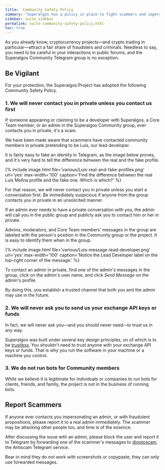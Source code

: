```yaml
---
title:  Community Safety Policy
summary: "Superalgos has a policy in place to fight scammers and impersonators. Learn how to handle yourself in case a scammer contacts you in private."
sidebar: suite_sidebar
permalink: suite-community-safety-policy.html
toc: true
---
```


As you already know, cryptocurrency projects&mdash;and crypto trading in particular&mdash;attract a fair share of fraudsters and criminals. Needless to say, you need to be careful in your interactions in public forums, and the Superalgos Community Telegram group is no exception.

## Be Vigilant

For your protection, the Superalgos Project has adopted the following Community Safety Policy.

### 1. We will never contact you in private unless you contact us first

If someone appearing or claiming to be a developer with Superalgos, a Core Team member, or an admin in the Superalgos Community group, ever contacts you in private, it's a scam.

We have been made aware that scammers have contacted community members in private pretending to be Luis, our lead developer. 

It is fairly easy to fake an identity in Telegram, as the image below proves, and it's very hard to tell the difference between the real and the fake profile.

{% include image.html file='various/Luis-real-and-fake-profiles.png' url='yes' max-width='100' caption='Find the difference between the real Luis Molina profile and the fake one. Which is which?' %}

For that reason, we will never contact you in private unless you start a conversation first. Be immediately suspicious if anyone from the group contacts you in private in an unsolicited manner.

If an admin ever needs to have a private conversation with you, the admin will call you in the public group and publicly ask you to contact him or her in private.

Admins, moderators, and Core Team members' messages in the group are labeled with the person's position in the Community group or the project. It is easy to identify them when in the group. 

{% include image.html file='various/Luis-message-lead-developer.png' url='yes' max-width='100' caption='Notice the Lead Developer label on the top-right corner of the message.' %}

To contact an admin in private, find one of the admin's messages in the group, click on the admin's user name, and click *Send Message* on the admin's profile.

By doing this, you establish a trusted channel that both you and the admin may use in the future.

### 2. We will never ask you to send us your exchange API keys or funds

In fact, we will never ask you&mdash;and you should never need&mdash;to trust us in any way.

Superalgos was built under several key design principles, on of which is to be <a href="https://academy.binance.com/glossary/trustless" rel="nofollow" rel="noopener" target="_blank">trustless</a>. You shouldn't need to trust anyone with your exchange API keys or funds. That is why you run the software in your machine or a machine you control.

### 3. We do not run bots for Community members

While we believe it is legitimate for individuals or companies to run bots for clients, friends, and family, the project is not in the business of running bots.

## Report Scammers

If anyone ever contacts you impersonating an admin, or with fraudulent propositions, please report it to a real admin immediately. The scammer may be attacking other people too, and time is of the essence.

After discussing the issue with an admin, please block the user and report it to Telegram by forwarding one of the scammer's messages to <a href="https://t.me/notoscam" rel="nofollow" rel="noopener" target="_blank">@notoscam</a>, the Antiscam Telegram service.

Bear in mind they do not work with screenshots or copypaste, they can only use forwarded messages.
